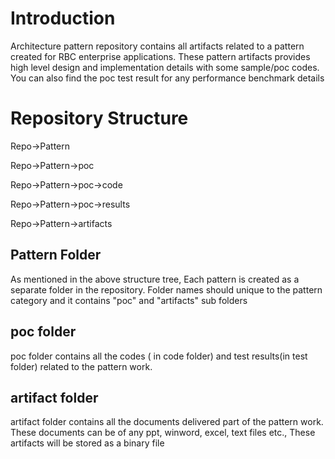 # Introduction

Architecture pattern repository contains all artifacts related to a pattern created for RBC enterprise applications. These pattern artifacts provides high level design and implementation details with some sample/poc codes. You can also find the poc test result for any performance benchmark details


# Repository Structure

Repo->Pattern

Repo->Pattern->poc

Repo->Pattern->poc->code

Repo->Pattern->poc->results

Repo->Pattern->artifacts
                
Pattern Folder
--------------
As mentioned in the above structure tree, Each pattern is created as a separate folder in the repository. Folder names should unique to the pattern category and it contains "poc" and "artifacts" sub folders

poc folder
----------
poc folder contains all the codes ( in code folder) and test results(in test folder) related to the pattern work.

artifact folder
--------------
artifact folder contains all the documents delivered part of the pattern work. These documents can be of any ppt, winword, excel, text files etc., These artifacts will be stored as a binary file

